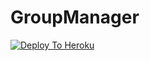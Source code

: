 

# GroupManager

[![Deploy To Heroku](https://www.herokucdn.com/deploy/button.svg)](https://dashboard.heroku.com/new?template=https://github.com/YangchiN/GroupManager)

